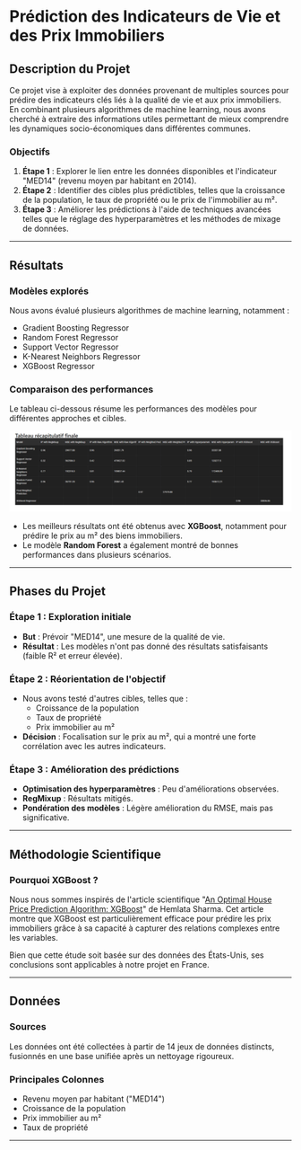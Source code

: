 # Prédiction des Indicateurs de Vie et des Prix Immobiliers

## Description du Projet

Ce projet vise à exploiter des données provenant de multiples sources pour prédire des indicateurs clés liés à la qualité de vie et aux prix immobiliers. En combinant plusieurs algorithmes de machine learning, nous avons cherché à extraire des informations utiles permettant de mieux comprendre les dynamiques socio-économiques dans différentes communes.

### Objectifs
1. **Étape 1** : Explorer le lien entre les données disponibles et l'indicateur "MED14" (revenu moyen par habitant en 2014). 
2. **Étape 2** : Identifier des cibles plus prédictibles, telles que la croissance de la population, le taux de propriété ou le prix de l'immobilier au m².
3. **Étape 3** : Améliorer les prédictions à l'aide de techniques avancées telles que le réglage des hyperparamètres et les méthodes de mixage de données.

---

## Résultats

### Modèles explorés
Nous avons évalué plusieurs algorithmes de machine learning, notamment :
- Gradient Boosting Regressor
- Random Forest Regressor
- Support Vector Regressor
- K-Nearest Neighbors Regressor
- XGBoost Regressor

### Comparaison des performances
Le tableau ci-dessous résume les performances des modèles pour différentes approches et cibles.

![Tableau récapitulatif](Capture.png)

- Les meilleurs résultats ont été obtenus avec **XGBoost**, notamment pour prédire le prix au m² des biens immobiliers.
- Le modèle **Random Forest** a également montré de bonnes performances dans plusieurs scénarios.

---

## Phases du Projet

### Étape 1 : Exploration initiale
- **But** : Prévoir "MED14", une mesure de la qualité de vie.
- **Résultat** : Les modèles n'ont pas donné des résultats satisfaisants (faible R² et erreur élevée).

### Étape 2 : Réorientation de l'objectif
- Nous avons testé d'autres cibles, telles que :
  - Croissance de la population
  - Taux de propriété
  - Prix immobilier au m²
- **Décision** : Focalisation sur le prix au m², qui a montré une forte corrélation avec les autres indicateurs.

### Étape 3 : Amélioration des prédictions
- **Optimisation des hyperparamètres** : Peu d'améliorations observées.
- **RegMixup** : Résultats mitigés.
- **Pondération des modèles** : Légère amélioration du RMSE, mais pas significative.

---

## Méthodologie Scientifique

### Pourquoi XGBoost ?
Nous nous sommes inspirés de l'article scientifique "[An Optimal House Price Prediction Algorithm: XGBoost](https://arxiv.org/pdf/2402.04082)" de Hemlata Sharma. Cet article montre que XGBoost est particulièrement efficace pour prédire les prix immobiliers grâce à sa capacité à capturer des relations complexes entre les variables.

Bien que cette étude soit basée sur des données des États-Unis, ses conclusions sont applicables à notre projet en France.

---

## Données

### Sources
Les données ont été collectées à partir de 14 jeux de données distincts, fusionnés en une base unifiée après un nettoyage rigoureux.

### Principales Colonnes
- Revenu moyen par habitant ("MED14")
- Croissance de la population
- Prix immobilier au m²
- Taux de propriété

---
